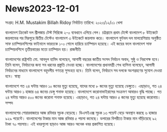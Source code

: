# News2023-12-01
সংগ্রহ: H.M. Mustakim Billah Ridoy
নির্বাচিত তারিখে: ২০২৩/১২/০১
খেলা

বাংলাদেশ ক্রিকেট দল শ্রীলঙ্কায় টেস্ট সিরিজে ২-০ ব্যবধানে এগিয়ে গেল। চট্টগ্রামে প্রথম টেস্টে বাংলাদেশ ৮ উইকেটে জয়লাভের পর মিরপুরে দ্বিতীয় টেস্টেও বাংলাদেশ ৩ উইকেটে জয়লাভ করে।
বাংলাদেশ ফুটবল দল মালয়েশিয়ায় অনুষ্ঠিত সাফ চ্যাম্পিয়নশিপের ফাইনালে ভারতকে ১-০ গোলে হারিয়ে চ্যাম্পিয়ন হয়েছে। এই জয়ের ফলে বাংলাদেশ সাফ চ্যাম্পিয়নশিপে তৃতীয়বারের মতো চ্যাম্পিয়ন হয়।
রাজনীতি

বাংলাদেশের রাষ্ট্রপতি মো. আবদুল হামিদ বলেছেন, আগামী বছরের জাতীয় সংসদ নির্বাচন অবাধ, সুষ্ঠু ও নিরপেক্ষ হবে। তিনি বলেন, নির্বাচনের জন্য সব ধরনের প্রস্তুতি নেওয়া হচ্ছে।
বাংলাদেশের প্রধানমন্ত্রী শেখ হাসিনা বলেছেন, আগামী নির্বাচনের মাধ্যমে বাংলাদেশে বহুদলীয় গণতন্ত্র সুসংহত হবে। তিনি বলেন, নির্বাচনে সব দলকে অংশগ্রহণের সুযোগ দেওয়া হবে।
স্বাস্থ্য

বাংলাদেশে গত ২৪ ঘন্টায় আরও ১০ জনের মৃত্যু হয়েছে, যাদের মধ্যে ৮ জনের মৃত্যু হয়েছে ডেঙ্গুতে। এছাড়াও, গত ২৪ ঘন্টায় আরও ১ হাজার ৬৪ জনের ডেঙ্গু শনাক্ত হয়েছে।
বাংলাদেশে করোনাভাইরাসের সংক্রমণ আবারও বৃদ্ধি পাচ্ছে। গত ২৪ ঘন্টায় আরও ৫০০ জনের করোনা শনাক্ত হয়েছে। এছাড়াও, গত ২৪ ঘন্টায় আরও ৫ জনের মৃত্যু হয়েছে করোনায়।
সম্পদ

বাংলাদেশের শেয়ারবাজারে আজ রবিবার সূচক বেড়েছে। ডিএসইএক্স সূচক ১৩ পয়েন্ট বেড়ে অবস্থান করছে ৬ হাজার ৯২৯ পয়েন্টে।
বাংলাদেশের টাকার মান আজ রবিবার ৫ পয়সা কমেছে। ডলারের বিপরীতে টাকার মান দাঁড়িয়েছে ৯২ টাকা ৭০ পয়সায়।
এই খবরগুলো ছাড়াও আজ আরও অনেক খবর প্রকাশিত হয়েছে।
